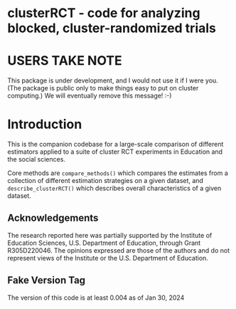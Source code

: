 # clusterRCT - code for analyzing blocked, cluster-randomized trials

# USERS TAKE NOTE

This package is under development, and I would not use it if I were you.  (The package is public only to make things easy to put on cluster computing.) We will eventually remove this message! :-)


# Introduction
This is the companion codebase for a large-scale comparison of different estimators applied to a suite of cluster RCT experiments in Education and the social sciences.

Core methods are `compare_methods()` which compares the estimates from a collection of different estimation strategies on a given dataset, and `describe_clusterRCT()` which describes overall characteristics of a given dataset.


## Acknowledgements
The research reported here was partially supported by the Institute of Education Sciences, U.S. Department of Education, through Grant R305D220046.
The opinions expressed are those of the authors and do not represent views of the Institute or the U.S. Department of Education.

## Fake Version Tag

The version of this code is at least 0.004 as of Jan 30, 2024


